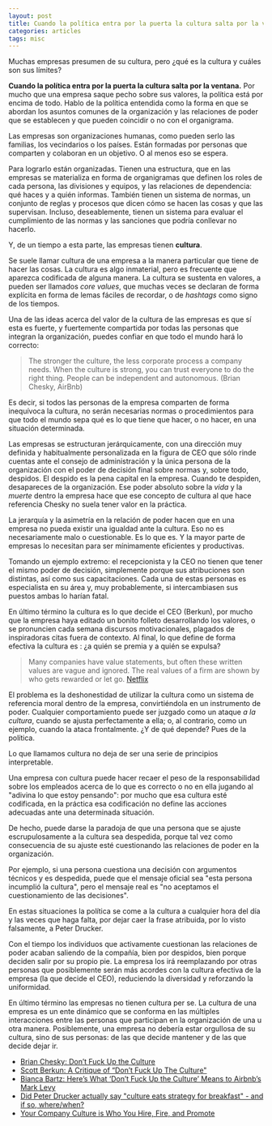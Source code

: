 ```yaml
---
layout: post
title: Cuando la política entra por la puerta la cultura salta por la ventana
categories: articles
tags: misc
---
```


Muchas empresas presumen de su cultura, pero ¿qué es la cultura y cuáles son sus límites?

**Cuando la política entra por la puerta la cultura salta por la ventana.** Por mucho que una empresa saque pecho sobre sus valores, la política está por encima de todo. Hablo de la política entendida como la forma en que se abordan los asuntos comunes de la organización y las relaciones de poder que se establecen y que pueden coincidir o no con el organigrama.

Las empresas son organizaciones humanas, como pueden serlo las familias, los vecindarios o los países. Están formadas por personas que comparten y colaboran en un objetivo. O al menos eso se espera.

Para lograrlo están organizadas. Tienen una estructura, que en las empresas se materializa en forma de organigramas que definen los roles de cada persona, las divisiones y equipos, y las relaciones de dependencia: qué haces y a quién informas. También tienen un sistema de normas, un conjunto de reglas y procesos que dicen cómo se hacen las cosas y que las supervisan. Incluso, deseablemente, tienen un sistema para evaluar el cumplimiento de las normas y las sanciones que podría conllevar no hacerlo.

Y, de un tiempo a esta parte, las empresas tienen **cultura**.

Se suele llamar cultura de una empresa a la manera particular que tiene de hacer las cosas. La cultura es algo inmaterial, pero es frecuente que aparezca codificada de alguna manera. La cultura se sustenta en valores, a pueden ser llamados *core values*, que muchas veces se declaran de forma explícita en forma de lemas fáciles de recordar, o de *hashtags* como signo de los tiempos.

Una de las ideas acerca del valor de la cultura de las empresas es que sí esta es fuerte, y fuertemente compartida por todas las personas que integran la organización, puedes confiar en que todo el mundo hará lo correcto:

> The stronger the culture, the less corporate process a company needs. When the culture is strong, you can trust everyone to do the right thing. People can be independent and autonomous. (Brian Chesky, AirBnb)

Es decir, si todos las personas de la empresa comparten de forma inequívoca la cultura, no serán necesarias normas o procedimientos para que todo el mundo sepa qué es lo que tiene que hacer, o no hacer, en una situación determinada. 

Las empresas se estructuran jerárquicamente, con una dirección muy definida y habitualmente personalizada en la figura de CEO que sólo rinde cuentas ante el consejo de administración y la única persona de la organización con el poder de decisión final sobre normas y, sobre todo, despidos. El despido es la pena capital en la empresa. Cuando te despiden, desapareces de la organización. Ese poder absoluto sobre la *vida* y la *muerte* dentro la empresa hace que ese concepto de cultura al que hace referencia Chesky no suela tener valor en la práctica.

La jerarquía y la asimetría en la relación de poder hacen que en una empresa no pueda existir una igualdad ante la cultura. Eso no es necesariamente malo o cuestionable. Es lo que es. Y la mayor parte de empresas lo necesitan para ser mínimamente eficientes y productivas. 

Tomando un ejemplo extremo: el recepcionista y la CEO no tienen que tener el mismo poder de decisión, simplemente porque sus atribuciones son distintas, así como sus capacitaciones. Cada una de estas personas es especialista en su área y, muy probablemente, si intercambiasen sus puestos ambas lo harían fatal.

En último término la cultura es lo que decide el CEO (Berkun), por mucho que la empresa haya editado un bonito folleto desarrollando los valores, o se pronuncien cada semana discursos motivacionales, plagados de inspiradoras citas fuera de contexto. Al final, lo que define de forma efectiva la cultura es : ¿a quién se premia y a quién se expulsa?

> Many companies have value statements, but often these written values are vague and ignored. The real values of a firm are shown by who gets rewarded or let go. [Netflix](https://jobs.netflix.com/culture)

El problema es la deshonestidad de utilizar la cultura como un sistema de referencia moral dentro de la empresa, convirtiéndola en un instrumento de poder. Cualquier comportamiento puede ser juzgado como un ataque *a la cultura*, cuando se ajusta perfectamente a ella; o, al contrario, como un ejemplo, cuando la ataca frontalmente. ¿Y de qué depende? Pues de la política.

Lo que llamamos cultura no deja de ser una serie de principios interpretable.

Una empresa con cultura puede hacer recaer el peso de la responsabilidad sobre los empleados acerca de lo que es correcto o no en ella jugando al "adivina lo que estoy pensando": por mucho que esa cultura esté codificada, en la práctica esa codificación no define las acciones adecuadas ante una determinada situación.

De hecho, puede darse la paradoja de que una persona que se ajuste escrupulosamente a la cultura sea despedida, porque tal vez como consecuencia de su ajuste esté cuestionando las relaciones de poder en la organización. 

Por ejemplo, si una persona cuestiona una decisión con argumentos técnicos y es despedida, puede que el mensaje oficial sea "esta persona incumplió la cultura", pero el mensaje real es "no aceptamos el cuestionamiento de las decisiones".

En estas situaciones la política se come a la cultura a cualquier hora del día y las veces que haga falta, por dejar caer la frase atribuida, por lo visto falsamente, a Peter Drucker.

Con el tiempo los individuos que activamente cuestionan las relaciones de poder acaban saliendo de la compañía, bien por despidos, bien porque deciden salir por su propio pie. La empresa los irá reemplazando por otras personas que posiblemente serán más acordes con la cultura efectiva de la empresa (la que decide el CEO), reduciendo la diversidad y reforzando la uniformidad.

En último término las empresas no tienen cultura per se. La cultura de una empresa es un ente dinámico que se conforma en las múltiples interacciones entre las personas que participan en la organización de una u otra manera. Posiblemente, una empresa no debería estar orgullosa de su cultura, sino de sus personas: de las que decide mantener y de las que decide dejar ir.



* [Brian Chesky: Don’t Fuck Up the Culture](https://medium.com/@bchesky/dont-fuck-up-the-culture-597cde9ee9d4)
* [Scott Berkun: A Critique of “Don’t Fuck Up The Culture"](https://scottberkun.com/2014/critique-dont-fuck-up-culture/)
* [Bianca Bartz: Here’s What ‘Don’t Fuck Up the Culture’ Means to Airbnb’s Mark Levy](https://hazelhq.com/blog/mark-levy-airbnb-culture/)
* [Did Peter Drucker actually say "culture eats strategy for breakfast" - and if so, where/when?](https://www.quora.com/Did-Peter-Drucker-actually-say-culture-eats-strategy-for-breakfast-and-if-so-where-when)
* [Your Company Culture is Who You Hire, Fire, and Promote](https://medium.com/s/company-culture/your-companys-culture-is-who-you-hire-fire-and-promote-c69f84902983)

